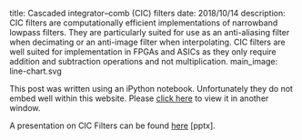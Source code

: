 title: Cascaded integrator–comb (CIC) filters
date: 2018/10/14
description: CIC filters are computationally efficient implementations of narrowband lowpass filters. They are particularly suited for use as an anti-aliasing filter when decimating or an anti-image filter when interpolating. CIC filters are well suited for implementation in FPGAs and ASICs as they only require addition and subtraction operations and not multiplication.
main_image: line-chart.svg

This post was written using an iPython notebook. Unfortunately they do not embed well within this website. Please <a href="cic_filters_ipython.html" target="_blank">click here</a> to view it in another window.

A presentation on CIC Filters can be found [here](20181014_CIC_Filters_JGIBBARD.pptx) [pptx].
